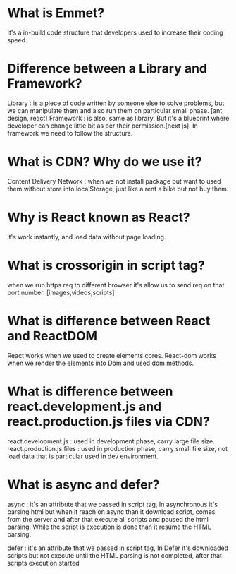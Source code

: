# What is Emmet?
It's a in-build code structure that developers used to increase their coding speed.
# Difference between a Library and Framework?
Library : is a piece of code written by someone else to solve problems, but we can manipulate them and also run them on particular small phase. [ant design, react]
Framework : is also, same as library. But it's a blueprint where developer can change little bit as per their permission.[next js]. In framework we need to follow the structure.
# What is CDN? Why do we use it?
Content Delivery Network : when we not install package but want to used them without store into localStorage, just like a rent a bike but not buy them.
# Why is React known as React?
it's work instantly, and load data without page loading.
# What is crossorigin in script tag?
when we run https req to different browser it's allow us to send req on that port number. [images,videos,scripts]
# What is difference between React and ReactDOM
React works when we used to create elements cores.
React-dom works when we render the elements into Dom and used dom methods.
# What is difference between react.development.js and react.production.js files via CDN?
react.development.js : used in development phase, carry large file size.
react.production.js files : used in production phase, carry small file size, not load data that is particular used in dev environment.
# What is async and defer?
async : it's an attribute that we passed in script tag, In asynchronous it's parsing html but when it reach on async than it download script, comes from the server and after that execute all scripts and paused the html parsing. While the script is execution is done than it resume the HTML parsing.

defer : it's an attribute that we passed in script tag, In Defer it's downloaded scripts but not execute until the HTML parsing is not completed, after that scripts execution started
